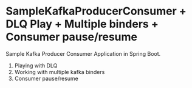 # SampleKafkaProducerConsumer + DLQ Play + Multiple binders + Consumer pause/resume
Sample Kafka Producer Consumer Application in Spring Boot.
1. Playing with DLQ
2. Working with multiple kafka binders
3. Consumer pause/resume